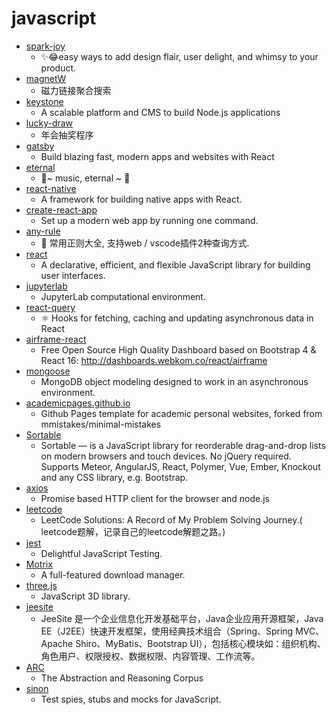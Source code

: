 # javascript
- [spark-joy](https://github.com/sw-yx/spark-joy)
  - ✨😂easy ways to add design flair, user delight, and whimsy to your product.
- [magnetW](https://github.com/xiandanin/magnetW)
  - 磁力链接聚合搜索
- [keystone](https://github.com/keystonejs/keystone)
  - A scalable platform and CMS to build Node.js applications
- [lucky-draw](https://github.com/vitozyf/lucky-draw)
  - 年会抽奖程序
- [gatsby](https://github.com/gatsbyjs/gatsby)
  - Build blazing fast, modern apps and websites with React
- [eternal](https://github.com/kousun12/eternal)
  - 👾~ music, eternal ~ 👾
- [react-native](https://github.com/facebook/react-native)
  - A framework for building native apps with React.
- [create-react-app](https://github.com/facebook/create-react-app)
  - Set up a modern web app by running one command.
- [any-rule](https://github.com/any86/any-rule)
  - 🦕 常用正则大全, 支持web / vscode插件2种查询方式.
- [react](https://github.com/facebook/react)
  - A declarative, efficient, and flexible JavaScript library for building user interfaces.
- [jupyterlab](https://github.com/jupyterlab/jupyterlab)
  - JupyterLab computational environment.
- [react-query](https://github.com/tannerlinsley/react-query)
  - ⚛️ Hooks for fetching, caching and updating asynchronous data in React
- [airframe-react](https://github.com/0wczar/airframe-react)
  - Free Open Source High Quality Dashboard based on Bootstrap 4 & React 16: http://dashboards.webkom.co/react/airframe
- [mongoose](https://github.com/Automattic/mongoose)
  - MongoDB object modeling designed to work in an asynchronous environment.
- [academicpages.github.io](https://github.com/academicpages/academicpages.github.io)
  - Github Pages template for academic personal websites, forked from mmistakes/minimal-mistakes
- [Sortable](https://github.com/SortableJS/Sortable)
  - Sortable — is a JavaScript library for reorderable drag-and-drop lists on modern browsers and touch devices. No jQuery required. Supports Meteor, AngularJS, React, Polymer, Vue, Ember, Knockout and any CSS library, e.g. Bootstrap.
- [axios](https://github.com/axios/axios)
  - Promise based HTTP client for the browser and node.js
- [leetcode](https://github.com/azl397985856/leetcode)
  - LeetCode Solutions: A Record of My Problem Solving Journey.( leetcode题解，记录自己的leetcode解题之路。)
- [jest](https://github.com/facebook/jest)
  - Delightful JavaScript Testing.
- [Motrix](https://github.com/agalwood/Motrix)
  - A full-featured download manager.
- [three.js](https://github.com/mrdoob/three.js)
  - JavaScript 3D library.
- [jeesite](https://github.com/thinkgem/jeesite)
  - JeeSite 是一个企业信息化开发基础平台，Java企业应用开源框架，Java EE（J2EE）快速开发框架，使用经典技术组合（Spring、Spring MVC、Apache Shiro、MyBatis、Bootstrap UI），包括核心模块如：组织机构、角色用户、权限授权、数据权限、内容管理、工作流等。
- [ARC](https://github.com/fchollet/ARC)
  - The Abstraction and Reasoning Corpus
- [sinon](https://github.com/sinonjs/sinon)
  - Test spies, stubs and mocks for JavaScript.
